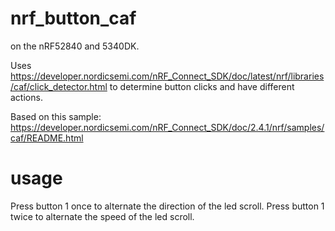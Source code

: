 # nrf_button_caf

on the nRF52840 and 5340DK.

Uses https://developer.nordicsemi.com/nRF_Connect_SDK/doc/latest/nrf/libraries/caf/click_detector.html to determine button clicks and have different actions.

Based on this sample: https://developer.nordicsemi.com/nRF_Connect_SDK/doc/2.4.1/nrf/samples/caf/README.html

# usage
Press button 1 once to alternate the direction of the led scroll.
Press button 1 twice to alternate the speed of the led scroll.
